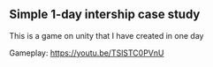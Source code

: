 ## Simple 1-day intership case study

This is a game on unity that I have created in one day

Gameplay:
  https://youtu.be/TSlSTC0PVnU
